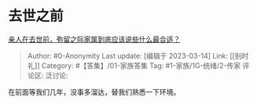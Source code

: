 # 去世之前
[亲人在去世前，弥留之际家属到底应该说些什么最合适？](https://www.zhihu.com/question/288232772/answer/2935662809)

> Author: #0-Anonymity
> Last update: [编辑于 2023-03-14]
> Link: [[别时礼]]
> Category: #【答集】/01-家族答集
> Tag: #1-家族/1G-统绪/2-传家
> 评论区:
> 泛讨论:

在前面等我们几年，没事多溜达，替我们熟悉一下环境。
